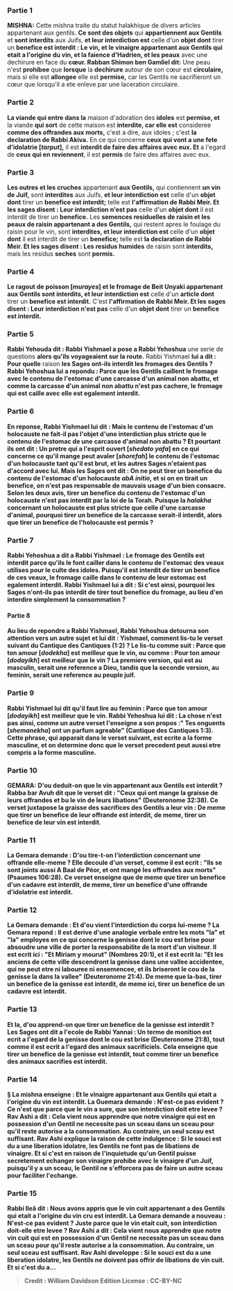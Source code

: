 
### Partie 1
<strong>MISHNA:</strong> Cette mishna traite du statut halakhique de divers articles appartenant aux gentils. <b>Ce sont des objets</b> qui <b>appartiennent aux Gentils</b> et <b>sont interdits</b> aux Juifs, <b>et leur interdiction est</b> celle d'un <b>objet dont</b> tirer un <b>benefice est interdit : Le vin, et le vinaigre appartenant aux Gentils qui etait a l'origine du vin, et la faience d'Hadrien, et les peaux</b> avec une dechirure en face du <b>cœur. Rabban Shimon ben Gamliel dit:</b> Une peau n'est <b>prohibee</b> que <b>lorsque</b> la <b>dechirure</b> autour de son cœur est <b>circulaire,</b> mais si elle est <b>allongee</b> elle est <b>permise,</b> car les Gentils ne sacrifieront un cœur que lorsqu'il a ete enleve par une laceration circulaire.

### Partie 2
<b>La viande qui entre dans la</b> maison d'adoration des <b>idoles</b> est <b>permise, et</b> la viande <b>qui sort</b> de cette maison est <b>interdite, car elle est</b> consideree <b>comme des offrandes aux morts,</b> c'est a dire, aux idoles ; c'est <b>la declaration de Rabbi Akiva.</b> En ce qui concerne <b>ceux qui vont a une fete d'idolatrie [<i>tarput</i>],</b> il est <b>interdit de faire des affaires avec eux. Et</b> a l'egard de <b>ceux qui en reviennent</b>, il est <b>permis</b> de faire des affaires avec eux.

### Partie 3
<b>Les outres et les cruches</b> appartenant <b>aux Gentils,</b> qui contiennent <b>un vin de Juif,</b> sont <b>interdites</b> aux Juifs, <b>et leur interdiction est</b> celle d'un <b>objet dont</b> tirer un <b>benefice est interdit;</b> telle est <b>l'affirmation de Rabbi Meir. Et les sages disent : Leur interdiction n'est pas</b> celle d'un <b>objet dont</b> il est interdit de tirer un <b>benefice.</b> Les <b>semences residuelles de raisin et les peaux de raisin appartenant a des Gentils,</b> qui restent apres le foulage du raisin pour le vin, sont <b>interdites, et leur interdiction est</b> celle d'un <b>objet dont</b> il est interdit de tirer un <b>benefice;</b> telle est <b>la declaration de Rabbi Meir. Et les sages disent : Les residus humides</b> de raisin sont <b>interdits,</b> mais les residus <b>seches</b> sont <b>permis.</b>

### Partie 4
<b>Le ragout de poisson [<i>murayes</i>] et le fromage de Beit Unyaki appartenant aux Gentils sont interdits, et leur interdiction est</b> celle d'un <b>article dont</b> tirer un <b>benefice est interdit.</b> C'est <b>l'affirmation de Rabbi Meir. Et les sages disent : Leur interdiction n'est pas</b> celle d'un <b>objet dont</b> tirer un <b>benefice est interdit.</b>

### Partie 5
<b>Rabbi Yehouda dit : Rabbi Yishmael a pose a Rabbi Yehoshua</b> une serie de questions <b>alors qu'ils voyageaient sur la route.</b> Rabbi Yishmael <b>lui a dit : Pour quelle</b> raison <b>les Sages ont-ils <b>interdit</b> les <b>fromages des Gentils ?</b> Rabbi Yehoshua <b>lui a repondu : Parce que</b> les Gentils <b>caillent</b> le fromage <b>avec le contenu de l'estomac</b> <b>d'une carcasse d'un <b>animal non abattu,</b> et comme la carcasse d'un animal non abattu n'est pas cachere, le fromage qui est caille avec elle est egalement interdit.

### Partie 6
En reponse, Rabbi Yishmael <b>lui dit : Mais le contenu de l'estomac</b> <b>d'un holocauste</b> ne fait-il pas l'objet d'une interdiction plus <b>stricte</b> que le contenu de l'estomac <b>de</b> une <b>carcasse d'animal non abattu ?</b> Et pourtant <b>ils ont dit : Un pretre qui a l'esprit ouvert [<i>shedato yafa</i>]</b> en ce qui concerne ce qu'il mange <b>peut avaler [<i>shorefah</i>]</b> le contenu de l'estomac d'un holocauste tant qu'il est <b>brut, et</b> les autres Sages <b>n'etaient pas d'accord avec lui. Mais</b> les Sages <b>ont dit : On ne peut</b> tirer un <b>benefice</b> du contenu de l'estomac d'un holocauste <i>abA initio</i>, <b>et</b> si on en tirait un benefice, on n'est <b>pas</b> responsable de <b>mauvais usage</b> d'un bien consacre. Selon les deux avis, tirer un benefice du contenu de l'estomac d'un holocauste n'est pas interdit par la loi de la Torah. Puisque la <i>halakha</i> concernant un holocauste est plus stricte que celle d'une carcasse d'animal, pourquoi tirer un benefice de la carcasse serait-il interdit, alors que tirer un benefice de l'holocauste est permis ?

### Partie 7
Rabbi Yehoshua <b>a dit a</b> Rabbi Yishmael : Le fromage des Gentils est interdit <b>parce qu'ils le font cailler dans le contenu de l'estomac</b> <b>des veaux</b> utilises pour <b>le culte des idoles.</b> Puisqu'il est interdit de tirer un benefice de ces veaux, le fromage caille dans le contenu de leur estomac est egalement interdit. Rabbi Yishmael <b>lui a dit : Si</b> c'est <b>ainsi, pourquoi les Sages n'ont-ils pas <b>interdit</b> de tirer tout <b>benefice</b> du fromage, au lieu d'en interdire simplement la consommation ?

#### Partie 8
Au lieu de repondre a Rabbi Yishmael, Rabbi Yehoshua <b>detourna son</b> attention <b>vers un autre sujet</b> et lui <b>dit : Yishmael, comment lis-tu</b> le verset suivant du Cantique des Cantiques (1:2) ? Le lis-tu comme suit : <b>Parce que ton amour [<i>dodekha</i>] est meilleur que le vin,</b> ou comme : <b>Pour ton amour [<i>dodayikh</i>] est meilleur</b> que le vin ? La premiere version, qui est au masculin, serait une reference a Dieu, tandis que la seconde version, au feminin, serait une reference au peuple juif.

### Partie 9
Rabbi Yishmael <b>lui dit</b> qu'il faut lire au feminin : <b>Parce que ton amour [<i>dodayikh</i>] est meilleur</b> que le vin. Rabbi Yehoshua <b>lui dit : La chose n'est pas ainsi, comme un autre</b> verset <b>l'enseigne a son propos :" Tes onguents [<i>shemanekha</i>] ont un parfum agreable"</b> (Cantique des Cantiques 1:3). Cette phrase, qui apparait dans le verset suivant, est ecrite a la forme masculine, et on determine donc que le verset precedent peut aussi etre compris a la forme masculine.

### Partie 10
<strong>GEMARA:</strong> <b>D'ou deduit-on</b> que le <b>vin</b> appartenant aux Gentils est interdit ? <b>Rabba bar Avuh dit</b> que <b>le verset dit : "Ceux qui ont mange la graisse de leurs offrandes et bu le vin de leurs libations"</b> (Deuteronome 32:38). Ce verset juxtapose la graisse des sacrifices des Gentils a leur vin : <b>De meme que</b> tirer un <b>benefice de</b> leur <b>offrande est interdit, de meme,</b> tirer un <b>benefice de</b> leur <b>vin</b> est <b>interdit.</b>

### Partie 11
La Gemara demande : <b>D'ou tire-t-on</b> l'interdiction concernant <b>une offrande elle-meme ?</b> Elle decoule d'un verset, <b>comme il est ecrit : "Ils se sont joints aussi A Baal de Péor, et ont mangé les offrandes aux morts"</b> (Psaumes 106:28). Ce verset enseigne que <b>de meme que</b> tirer un <b>benefice d'un cadavre est interdit, de meme,</b> tirer un <b>benefice d'une offrande</b> d'idolatrie <b>est interdit.</b>

### Partie 12
La Gemara demande : <b>Et d'ou vient</b> l'interdiction du <b>corps lui-meme ?</b> La Gemara repond : Il <b>est derive</b> d'une analogie verbale entre les mots <b>"la"</b> et <b>"la"</b> employes <b>en ce qui concerne</b> la <b>genisse dont le cou est brise</b> pour absoudre une ville de porter la responsabilite de la mort d'un visiteur. <b>Il est ecrit ici : "Et Miriam y mourut"</b> (Nombres 20:1), <b>et il est ecrit la:</b> "Et les anciens de cette ville descendront la genisse dans une vallee accidentee, qui ne peut etre ni labouree ni ensemencee, <b>et ils briseront le cou de la genisse la dans la vallee"</b> (Deuteronome 21:4). <b>De meme que la-bas,</b> tirer un <b>benefice de</b> la genisse <b>est interdit, de meme ici,</b> tirer un <b>benefice de</b> un cadavre est <b>interdit.</b>

### Partie 13
<b>Et la, d'ou apprend-on</b> que tirer un benefice de la genisse est interdit ? Les Sages <b>ont dit a l'ecole de Rabbi Yannai :</b> Un terme de <b>monition est ecrit a l'egard</b> de la genisse dont le cou est brise (Deuteronome 21:8), tout <b>comme</b> il est ecrit a l'egard des <b>animaux sacrificiels</b>. Cela enseigne que tirer un benefice de la genisse est interdit, tout comme tirer un benefice des animaux sacrifies est interdit.

### Partie 14
§ La mishna enseigne : <b>Et le vinaigre appartenant aux Gentils qui etait a l'origine du vin</b> est interdit. La Guemara demande : N'est-ce pas <b>evident ?</b> Ce n'est que <b>parce que</b> le vin a <b>sure,</b> que <b>son interdiction doit etre levee ? Rav Ashi a dit : Cela vient nous apprendre</b> que <b>notre vinaigre</b> qui est <b>en possession d'un Gentil ne necessite pas un sceau dans un sceau</b> pour qu'il reste autorise a la consommation. Au contraire, un seul sceau est suffisant. Rav Ashi explique la raison de cette indulgence : <b>Si</b> le souci est <b>du a</b> une <b>liberation idolatre,</b> les Gentils ne font <b>pas de libations</b> de vinaigre. <b>Et si</b> c'est <b>en raison</b> de l'inquietude qu'un Gentil puisse secretement <b>echanger</b> son vinaigre prohibe avec le vinaigre d'un Juif, <b>puisqu'il y a</b> un <b>sceau,</b> le Gentil <b>ne s'efforcera pas</b> de <b>faire un autre sceau</b> pour faciliter l'echange.

### Partie 15
<b>Rabbi Ileâ dit : Nous avons appris</b> que le <b>vin cuit appartenant a des Gentils qui etait a l'origine</b> du <b>vin cru est interdit.</b> La Gemara demande a nouveau : N'est-ce pas <b>evident ?</b> Juste <b>parce que</b> le vin <b>etait cuit,</b> son interdiction doit-elle etre levee ? Rav Ashi a dit : Cela vient nous apprendre</b> que <b>notre vin cuit</b> qui est <b>en possession d'un Gentil ne necessite pas un sceau dans un sceau</b> pour qu'il reste autorise a la consommation. Au contraire, un seul sceau est suffisant. Rav Ashi developpe : <b>Si</b> le souci est <b>du a</b> une <b>liberation idolatre,</b> les Gentils ne doivent <b>pas offrir de libations</b> de vin cuit. <b>Et si</b> c'est <b>du a</b>...

>Credit : William Davidson Edition
>License : CC-BY-NC